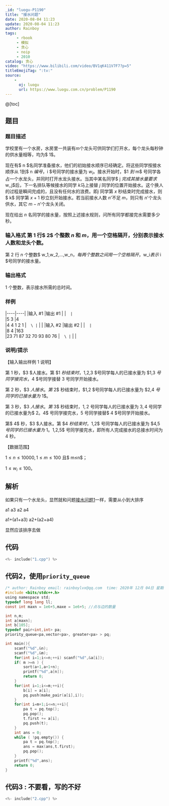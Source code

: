 ```yaml
---
_id: "luogu-P1190"
title: "接水问题"
date: 2020-08-04 11:23
update: 2020-08-04 11:23
author: Rainboy
tags:
     - rbook
     - 模拟
     - 贪心
     - noip
     - 2010
catalog: 贪心
video: "https://www.bilibili.com/video/BV1qK411V7F7?p=5"
titleEmojiTag: ":tv:"
source: 
    - 
      oj: luogu
      url: https://www.luogu.com.cn/problem/P1190
---
```


@[toc]

## 题目



### 题目描述

学校里有一个水房，水房里一共装有$m$个龙头可供同学们打开水，每个龙头每秒钟的供水量相等，均为$ 1$。

现在有$ n $名同学准备接水，他们的初始接水顺序已经确定。将这些同学按接水顺序从 $1$到$ n $编号，$i $号同学的接水量为 $w_i$。接水开始时，$1 $到$ m$ 号同学各占一个水龙头，并同时打开水龙头接水。当其中某名同学$ j $完成其接水量要求$ w_j$后，下一名排队等候接水的同学 $k$马上接替 $j$ 同学的位置开始接水。这个换人的过程是瞬间完成的，且没有任何水的浪费。即$j$ 同学第 $x$ 秒结束时完成接水，则$ k$ 同学第 $x+1$ 秒立刻开始接水。若当前接水人数 $n$’不足 $m$，则只有 $n$’个龙头供水，其它 $m-n$’个龙头关闭。

现在给出 $n$ 名同学的接水量，按照上述接水规则，问所有同学都接完水需要多少秒。




### 输入格式 第 $1$ 行$ 2$ 个整数 $n$ 和 $m$，用一个空格隔开，分别表示接水人数和龙头个数。

第 $2$ 行 $n$ 个整数$ w_1,w_2,…,w_n$，每两个整数之间用一个空格隔开，$w_i$表示$ i $号同学的接水量。




### 输出格式

$1$ 个整数，表示接水所需的总时间。




### 样例

|----|----|
|输入 #1  |输出 #1  |
|```  |```  \
|5 3   |4  \
|4 4 1 2 1   |```  \
|```  |   |
|输入 #2  |输出 #2  |
|```  |```  \
|8 4   |163  \
|23 71 87 32 70 93 80 76   |```  \
|```  |   |



### 说明/提示
【输入输出样例 1 说明】

第 $1$ 秒，$3 $人接水。第 $1 $秒结束时，$1,2,3 $号同学每人的已接水量为 $1,3 $号同学接完水，$4 $号同学接替 $3$ 号同学开始接水。

第 $2$ 秒，$3 $人接水。第$ 2$ 秒结束时，$1,2 $号同学每人的已接水量为 $2,4 $号同学的已接水量为$ 1$。

第 $3$ 秒，$3 $人接水。第$ 3$ 秒结束时，$1,2$ 号同学每人的已接水量为 $3,4$ 号同学的已接水量为$ $2。$4$ 号同学接完水，$5$ 号同学接替$ 4 $号同学开始接水。

第$ 4$ 秒，$3 $人接水。第 $4 $秒结束时，$1,2$ 号同学每人的已接水量为 $4,5 $号同学的已接水量为$ 1$。$1,2,5$ 号同学接完水，即所有人完成接水的总接水时间为 $4$ 秒。

【数据范围】

$1≤n≤10000,1≤m≤100$ 且$ m≤n$；

$1≤w_i≤100$。



## 解析

如果只有一个水龙头，显然就和问题[接水问题1](/article/luogu-P1223)一样，需要从小到大排序


a1 a3
a2 a4

a1+(a1+a3) 
a2+(a2+a4)

显然应该排序去做


## 代码

```c
<%- include("1.cpp") %>
```

## 代码2，使用`priority_queue`
```c
/* author: Rainboy email: rainboylvx@qq.com  time: 2020年 12月 04日 星期五 15:10:51 CST */
#include <bits/stdc++.h>
using namespace std;
typedef long long ll;
const int maxn = 1e6+5,maxe = 1e6+5; //点与边的数量

int n,m;
int a[maxn];
int b[105];
typedef pair<int,int> pa;
priority_queue<pa,vector<pa>, greater<pa> > pq;

int main(){
    scanf("%d",&n);
    scanf("%d",&m);
    for(int i=1;i<=n;++i) scanf("%d",&a[i]);
    if( m >=n ) {
        sort(a+1,a+1+n);
        printf("%d",a[n]);
        return 0;
    }
    for(int i=1;i<=m;++i){
        b[i] = a[i];
        pq.push(make_pair(a[i],i));
    }
    for(int i=m+1;i<=n;++i){
        pa t = pq.top();
        pq.pop();
        t.first += a[i];
        pq.push(t);
    }
    int ans = 0;
    while ( !pq.empty()) {
        pa t = pq.top();
        ans = max(ans,t.first);
        pq.pop();
    }
    printf("%d",ans);
    return 0;
}
```

## 代码3 : 不要看，写的不好

```c
<%- include("2.cpp") %>
```
